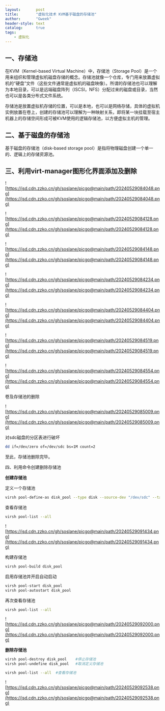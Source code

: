 ```yaml
---
layout:       post
title:        "虚拟化技术 KVM基于磁盘的存储池"
author:       "Gweek"
header-style: text
catalog:      true
tags:
    - 虚拟化
---
```


## 一、存储池

在KVM（Kernel-based Virtual Machine）中，存储池（Storage Pool）是一个用来组织和管理虚拟机磁盘存储的概念。存储池就像一个仓库，专门用来放置虚拟机的“硬盘”文件（这些文件通常是虚拟机的磁盘映像）。所谓的存储池也可以理解为本地目录，可以是远端磁盘阵列（ISCSI，NFS）分配过来的磁盘或目录，当然也可以是各类分布式文件系统。

存储池是放置虚拟机存储的位置，可以是本地，也可以是网络存储，具体的虚拟机实例放置在卷上，创建的存储池可以理解为一种映射关系，即将某一块挂载至宿主机器上的存储空间形成可被KVM使用的逻辑存储池，以方便虚拟主机的管理。

## 二、基于磁盘的存储池

基于磁盘的存储池（disk-based storage pool）是指将物理磁盘创建一个单一的、逻辑上的存储资源池。

## 三、利用virt-manager图形化界面添加及删除

![https://jsd.cdn.zzko.cn/gh/soslane/picgo@main/path/20240529084048.png](https://jsd.cdn.zzko.cn/gh/soslane/picgo@main/path/20240529084048.png)

![https://jsd.cdn.zzko.cn/gh/soslane/picgo@main/path/20240529084128.png](https://jsd.cdn.zzko.cn/gh/soslane/picgo@main/path/20240529084128.png)

![https://jsd.cdn.zzko.cn/gh/soslane/picgo@main/path/20240529084148.png](https://jsd.cdn.zzko.cn/gh/soslane/picgo@main/path/20240529084148.png)

![https://jsd.cdn.zzko.cn/gh/soslane/picgo@main/path/20240529084234.png](https://jsd.cdn.zzko.cn/gh/soslane/picgo@main/path/20240529084234.png)

![https://jsd.cdn.zzko.cn/gh/soslane/picgo@main/path/20240529084404.png](https://jsd.cdn.zzko.cn/gh/soslane/picgo@main/path/20240529084404.png)

![https://jsd.cdn.zzko.cn/gh/soslane/picgo@main/path/20240529084519.png](https://jsd.cdn.zzko.cn/gh/soslane/picgo@main/path/20240529084519.png)

![https://jsd.cdn.zzko.cn/gh/soslane/picgo@main/path/20240529084554.png](https://jsd.cdn.zzko.cn/gh/soslane/picgo@main/path/20240529084554.png)

卷及存储池的删除

![https://jsd.cdn.zzko.cn/gh/soslane/picgo@main/path/20240529085009.png](https://jsd.cdn.zzko.cn/gh/soslane/picgo@main/path/20240529085009.png)

对sdc磁盘的分区表进行破坏

```bash
dd if=/dev/zero of=/dev/sdc bs=1M count=2
```

至此，存储池删除完毕。

四、利用命令创建删除存储池

**创建存储池**

定义一个存储池

```bash
virsh pool-define-as disk_pool --type disk --source-dev "/dev/sdc" --target "/mnt"
```

查看存储池

```bash
virsh pool-list --all
```

![https://jsd.cdn.zzko.cn/gh/soslane/picgo@main/path/20240529091434.png](https://jsd.cdn.zzko.cn/gh/soslane/picgo@main/path/20240529091434.png)

构建存储池

```bash
virsh pool-build disk_pool
```

启用存储池并开启自动启动

```bash
virsh pool-start disk_pool
virsh pool-autostart disk_pool
```

再次查看存储池

```bash
virsh pool-list --all
```

![https://jsd.cdn.zzko.cn/gh/soslane/picgo@main/path/20240529092000.png](https://jsd.cdn.zzko.cn/gh/soslane/picgo@main/path/20240529092000.png)

**删除存储池**

```bash
virsh pool-destroy disk_pool    #停止存储池
virsh pool-undefine disk_pool   #取消定义存储池
```

```bash
virsh pool-list --all  #查看存储池
```

![https://jsd.cdn.zzko.cn/gh/soslane/picgo@main/path/20240529092538.png](https://jsd.cdn.zzko.cn/gh/soslane/picgo@main/path/20240529092538.png)
